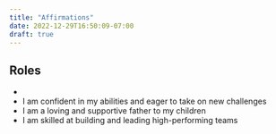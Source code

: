 ```yaml
---
title: "Affirmations"
date: 2022-12-29T16:50:09-07:00
draft: true
---
```


## Roles

-
- I am confident in my abilities and eager to take on new challenges
- I am a loving and supportive father to my children
- I am skilled at building and leading high-performing teams
